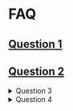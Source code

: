 # FAQ

## [Question 1](question-1.md)

## [Question 2](question-2.md)

<details>

<summary>Question 3</summary>

Answer 3

</details>

<details>

<summary>Question 4</summary>

Answer 4

</details>
